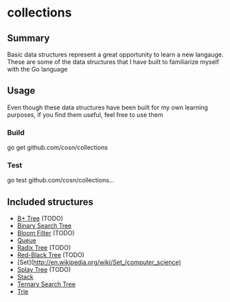 collections
===========

## Summary

Basic data structures represent a great opportunity to learn a new langauge. 
These are some of the data structures that I have built to familiarize myself with the Go language

## Usage

Even though these data structures have been built for my own learning purposes, if you find them useful, feel free to use them

### Build

go get github.com/cosn/collections

### Test

go test github.com/cosn/collections...

## Included structures

- [B+ Tree](http://en.wikipedia.org/wiki/B+_tree) (TODO)
- [Binary Search Tree](http://en.wikipedia.org/wiki/Binary_search_tree)
- [Bloom Filter](http://en.wikipedia.org/wiki/Bloom_filter) (TODO)
- [Queue](http://en.wikipedia.org/wiki/Queue)
- [Radix Tree](http://en.wikipedia.org/wiki/Radix_tree) (TODO)
- [Red-Black Tree](http://en.wikipedia.org/wiki/Red_black_tree) (TODO)
- [Set](http://en.wikipedia.org/wiki/Set_(computer_science)
- [Splay Tree](http://en.wikipedia.org/wiki/Splay_tree) (TODO)
- [Stack](http://en.wikipedia.org/wiki/Stack)
- [Ternary Search Tree](http://en.wikipedia.org/wiki/Ternary_search_tree)
- [Trie](http://en.wikipedia.org/wiki/Trie)
